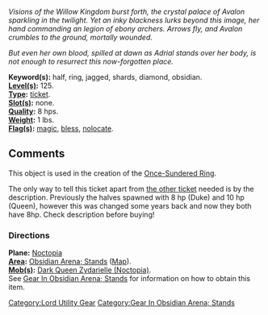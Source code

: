 *Visions of the Willow Kingdom burst forth, the crystal palace of Avalon
sparkling in the twilight. Yet an inky blackness lurks beyond this
image, her hand commanding an legion of ebony archers. Arrows fly, and
Avalon crumbles to the ground, mortally wounded.*

*But even her own blood, spilled at dawn as Adrial stands over her body,
is not enough to resurrect this now-forgotten place.*

**Keyword(s):** half, ring, jagged, shards, diamond, obsidian.  
**[Level(s)](Object_Level "wikilink"):** 125.  
**[Type](:Category:_Object_Types "wikilink"):**
[ticket](:Category:_Tickets "wikilink").  
**[Slot(s)](Object_Slots "wikilink"):** none.  
**[Quality](Object_Quality "wikilink"):** 8 hps.  
**[Weight](Object_Weight "wikilink"):** 1 lbs.  
**[Flag(s)](:Category:_Object_Flags "wikilink"):**
[magic](Magic_Flag "wikilink"), [bless](Bless_Flag "wikilink"),
[nolocate](Nolocate_Flag "wikilink").  

## Comments

This object is used in the creation of the [Once-Sundered
Ring](Once-Sundered_Ring "wikilink").

The only way to tell this ticket apart from [the other
ticket](Half_Of_The_Sundered_Ring_(Duke) "wikilink") needed is by the
description. Previously the halves spawned with 8 hp (Duke) and 10 hp
(Queen), however this was changed some years back and now they both have
8hp. Check description before buying!

### Directions

**Plane:** [Noctopia](:Category:Noctopia "wikilink")  
**[Area](:Category:_Areas "wikilink"):** [ Obsidian Arena;
Stands](:Category:_Obsidian_Arena;_Stands "wikilink")
([Map](Obsidian_Arena;_Stands_Map "wikilink")).  
**[Mob(s)](:Category:_Mobs "wikilink"):** [Dark Queen Zydarielle
(Noctopia)](Zydarielle,_Queen_Of_Stars "wikilink").  
See [Gear In Obsidian Arena;
Stands](:Category:Gear_In_Obsidian_Arena;_Stands "wikilink") for
information on how to obtain this item.

[Category:Lord Utility Gear](Category:Lord_Utility_Gear "wikilink")
[Category:Gear In Obsidian Arena;
Stands](Category:Gear_In_Obsidian_Arena;_Stands "wikilink")
